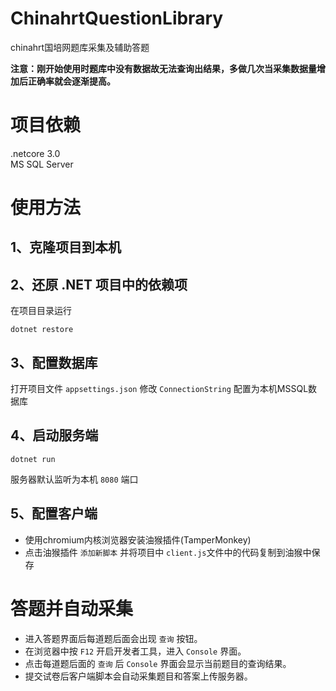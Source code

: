# ChinahrtQuestionLibrary
chinahrt国培网题库采集及辅助答题  

**注意：刚开始使用时题库中没有数据故无法查询出结果，多做几次当采集数据量增加后正确率就会逐渐提高。**
 
# 项目依赖 
.netcore 3.0  
MS SQL Server

# 使用方法
## 1、克隆项目到本机  


## 2、还原 .NET 项目中的依赖项
在项目目录运行 
```
dotnet restore
```

## 3、配置数据库  
打开项目文件 `appsettings.json` 修改 `ConnectionString` 配置为本机MSSQL数据库

## 4、启动服务端
```
dotnet run
```
服务器默认监听为本机 `8080` 端口

## 5、配置客户端
- 使用chromium内核浏览器安装油猴插件(TamperMonkey)
- 点击油猴插件 `添加新脚本` 并将项目中 `client.js`文件中的代码复制到油猴中保存

# 答题并自动采集
- 进入答题界面后每道题后面会出现 `查询` 按钮。
- 在浏览器中按 `F12` 开启开发者工具，进入 `Console` 界面。
- 点击每道题后面的 `查询` 后 `Console` 界面会显示当前题目的查询结果。
- 提交试卷后客户端脚本会自动采集题目和答案上传服务器。
